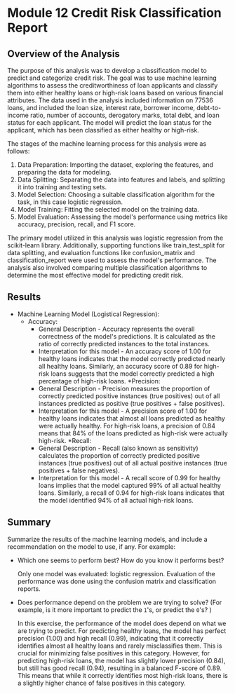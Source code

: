 # Module 12 Credit Risk Classification Report

## Overview of the Analysis

The purpose of this analysis was to develop a classification model to predict and categorize credit risk. The goal was to use machine learning algorithms to assess the creditworthiness of loan applicants and classify them into either healthy loans or high-risk loans based on various financial attributes. The data used in the analysis included information on 77536 loans, and included the loan size, interest rate, borrower income, debt-to-income ratio, number of accounts, derogatory marks, total debt, and loan status for each applicant. The model will predict the loan status for the applicant, which has been classified as either healthy or high-risk.

The stages of the machine learning process for this analysis were as follows:
1. Data Preparation: Importing the dataset, exploring the features, and preparing the data for modeling.
2. Data Splitting: Separating the data into features and labels, and splitting it into training and testing sets.
3. Model Selection: Choosing a suitable classification algorithm for the task, in this case logistic regression.
4. Model Training: Fitting the selected model on the training data.
5. Model Evaluation: Assessing the model's performance using metrics like accuracy, precision, recall, and F1 score.
 
The primary model utilized in this analysis was logistic regression from the scikit-learn library. Additionally, supporting functions like train_test_split for data splitting, and evaluation functions like confusion_matrix and classification_report were used to assess the model's performance. The analysis also involved comparing multiple classification algorithms to determine the most effective model for predicting credit risk.

## Results

* Machine Learning Model (Logistical Regression):
    * Accuracy:
        * General Description - Accuracy represents the overall correctness of the model's predictions. It is calculated as the ratio of correctly predicted instances to the total instances.
        * Interpretation for this model - An accuracy score of 1.00 for healthy loans indicates that the model correctly predicted nearly all healthy loans. Similarly, an accuracy score of 0.89 for high-risk loans suggests that the model correctly predicted a high percentage of high-risk loans.
    *Precision:
        * General Description - Precision measures the proportion of correctly predicted positive instances (true positives) out of all instances predicted as positive (true positives + false positives).
        * Interpretation for this model - A precision score of 1.00 for healthy loans indicates that almost all loans predicted as healthy were actually healthy. For high-risk loans, a precision of 0.84 means that 84% of the loans predicted as high-risk were actually high-risk.
    *Recall:
        * General Description - Recall (also known as sensitivity) calculates the proportion of correctly predicted positive instances (true positives) out of all actual positive instances (true positives + false negatives).
        * Interpretation for this model - A recall score of 0.99 for healthy loans implies that the model captured 99% of all actual healthy loans. Similarly, a recall of 0.94 for high-risk loans indicates that the model identified 94% of all actual high-risk loans.

## Summary

Summarize the results of the machine learning models, and include a recommendation on the model to use, if any. For example:

* Which one seems to perform best? How do you know it performs best?

    Only one model was evaluated: logistic regression. Evaluation of the performance was done using the confusion matrix and classification reports.

* Does performance depend on the problem we are trying to solve? (For example, is it more important to predict the `1`'s, or predict the `0`'s? )

    In this exercise, the performance of the model does depend on what we are trying to predict. For predicting healthy loans, the model has perfect precision (1.00) and high recall (0.99), indicating that it correctly identifies almost all healthy loans and rarely misclassifies them. This is crucial for minimizing false positives in this category. However, for predicting high-risk loans, the model has slightly lower precision (0.84), but still has good recall (0.94), resulting in a balanced F-score of 0.89. This means that while it correctly identifies most high-risk loans, there is a slightly higher chance of false positives in this category.

